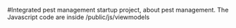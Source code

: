 #Integrated pest management
startup project, about pest management. 
The Javascript code are inside /public/js/viewmodels